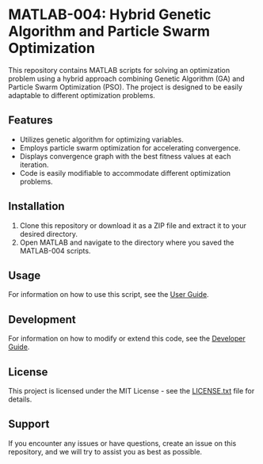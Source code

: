 # MATLAB-004: Hybrid Genetic Algorithm and Particle Swarm Optimization

This repository contains MATLAB scripts for solving an optimization problem using a hybrid approach combining Genetic Algorithm (GA) and Particle Swarm Optimization (PSO). The project is designed to be easily adaptable to different optimization problems.

## Features

- Utilizes genetic algorithm for optimizing variables.
- Employs particle swarm optimization for accelerating convergence.
- Displays convergence graph with the best fitness values at each iteration.
- Code is easily modifiable to accommodate different optimization problems.

## Installation

1. Clone this repository or download it as a ZIP file and extract it to your desired directory.
2. Open MATLAB and navigate to the directory where you saved the MATLAB-004 scripts.

## Usage

For information on how to use this script, see the [User Guide](docs/user_guide.md).

## Development

For information on how to modify or extend this code, see the [Developer Guide](docs/developer_guide.md).

## License

This project is licensed under the MIT License - see the [LICENSE.txt](LICENSE.txt) file for details.

## Support

If you encounter any issues or have questions, create an issue on this repository, and we will try to assist you as best as possible.
